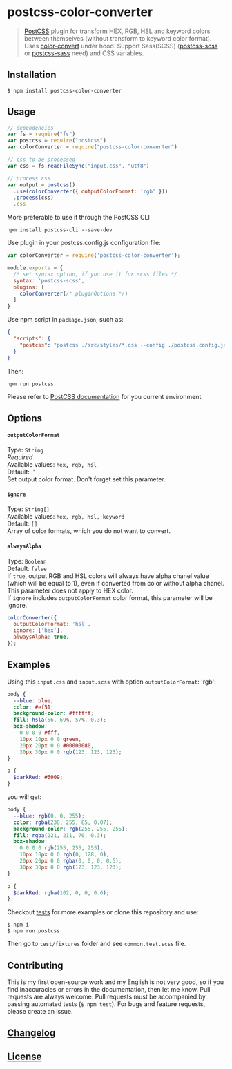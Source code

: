 # postcss-color-converter

> [PostCSS](https://github.com/postcss/postcss) plugin for transform HEX, RGB, HSL and keyword colors between themselves (without transform to keyword color format). Uses [color-convert](https://www.npmjs.com/package/color-convert) under hood. Support Sass(SCSS) ([postcss-scss](https://www.npmjs.com/package/postcss-scss) or [postcss-sass](https://www.npmjs.com/package/postcss-sass) need) and CSS variables.

## Installation
```console
$ npm install postcss-color-converter
```
## Usage

```js
// dependencies
var fs = require("fs")
var postcss = require("postcss")
var colorConverter = require("postcss-color-converter")

// css to be processed
var css = fs.readFileSync("input.css", "utf8")

// process css
var output = postcss()
  .use(colorConverter({ outputColorFormat: 'rgb' }))
  .process(css)
  .css
```

More preferable to use it through the PostCSS CLI
```console
npm install postcss-cli --save-dev
```
Use plugin in your postcss.config.js configuration file:
```js
var colorConverter = require('postcss-color-converter');

module.exports = {
  /* set syntax option, if you use it for scss files */
  syntax: 'postcss-scss',
  plugins: [
    colorConverter(/* pluginOptions */)
  ]
}
```
Use npm script in `package.json`, such as:
```json
{
  "scripts": {
    "postcss": "postcss ./src/styles/*.css --config ./postcss.config.js -r"
  }
}
```
Then:
```console
npm run postcss
```

Please refer to [PostCSS documentation](https://github.com/postcss/postcss#usage) for you current environment.

## Options

#### `outputColorFormat`
Type: `String`<br>
_Required_<br>
Available values: `hex, rgb, hsl`<br>
Default: ''<br>
Set output color format. Don't forget set this parameter.

#### `ignore`
Type: `String[]`<br>
Available values: `hex, rgb, hsl, keyword`<br>
Default: `[]`<br>
Array of color formats, which you do not want to convert.

#### `alwaysAlpha`
Type: `Boolean`<br>
Default: `false`<br>
If `true`, output RGB and HSL colors will always have alpha chanel value (which will be equal to 1), even if converted from color without alpha chanel. This parameter does not apply to HEX color.<br>
If `ignore` includes `outputColorFormat` color format, this parameter will be ignore.

```js
colorConverter({
  outputColorFormat: 'hsl',
  ignore: ['hex'],
  alwaysAlpha: true,
});
```

## Examples

Using this `input.css` and `input.scss` with option `outputColorFormat`: 'rgb':

```css
body {
  --blue: blue;
  color: #ef51;
  background-color: #ffffff;
  fill: hsla(56, 69%, 57%, 0.3);
  box-shadow:
    0 0 0 0 #fff,
    10px 10px 0 0 green,
    20px 20px 0 0 #00000080,
    30px 30px 0 0 rgb(123, 123, 123);
}
```
```scss
p {
  $darkRed: #6009;
}
```

you will get:

```css
body {
  --blue: rgb(0, 0, 255);
  color: rgba(238, 255, 85, 0.07);
  background-color: rgb(255, 255, 255);
  fill: rgba(221, 211, 70, 0.3);
  box-shadow:
    0 0 0 0 rgb(255, 255, 255),
    10px 10px 0 0 rgb(0, 128, 0),
    20px 20px 0 0 rgba(0, 0, 0, 0.5),
    30px 30px 0 0 rgb(123, 123, 123);
}
```

```scss
p {
  $darkRed: rgba(102, 0, 0, 0.6);
}
```

Checkout [tests](test) for more examples or clone this repository and use:

```console
$ npm i
$ npm run postcss
```

Then go to `test/fixtures` folder and see `common.test.scss` file.

## Contributing

This is my first open-source work and my English is not very good, so if you find inaccuracies or errors in the documentation, then let me know.
Pull requests are always welcome. Pull requests must be accompanied by passing automated tests (`$ npm test`). For bugs and feature requests, please create an issue.


## [Changelog](CHANGELOG.md)

## [License](LICENSE)
